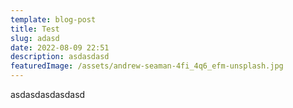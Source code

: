```yaml
---
template: blog-post
title: Test
slug: adasd
date: 2022-08-09 22:51
description: asdasdasd
featuredImage: /assets/andrew-seaman-4fi_4q6_efm-unsplash.jpg
---
```

asdasdasdasdasd